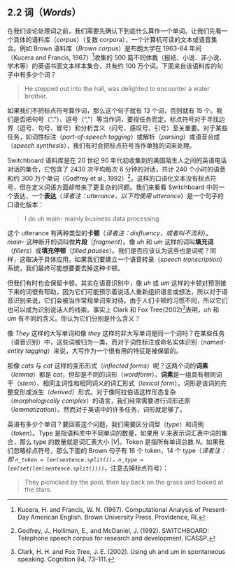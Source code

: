 ## 2.2 词（*Words*）

在我们谈论处理词之前，我们需要先确认下到底什么算作一个单词。让我们先看一个具体的语料库（*corpus*）（复数 corpora），一个计算机可读的文本或语音集合。例如 Brown 语料库（*Brown corpus*）是布朗大学在 1963-64 年间（Kucera and Francis, 1967）[^1]收集的 500 篇不同体裁（报纸、小说、非小说、学术等）的英语书面文本样本集合，共有约 100 万个词。下面来自该语料库的句子中有多少个词？

> He stepped out into the hall, was delighted to encounter a water brother.

如果我们不把标点符号算作词，那么这个句子就有 13 个词，否则就有 15 个。我们是否把句号（“.”）、逗号（“,”）等当作词，要视任务而定。标点符号对于寻找边界（逗号、句号、冒号）和分析含义（问号、感叹号、引号）至关重要。对于某些任务，如词性标注（*part-of-speech tagging*）或解析（*parsing*）或语音合成（*speech synthesis*），我们有时会把标点符号当作单独的词来处理。

Switchboard 语料库是在 20 世纪 90 年代初收集到的美国陌生人之间的英语电话对话的集合，它包含了 2430 次平均每次 6 分钟的对话，共计 240 个小时的语音和约 300 万个单词（Godfrey et al., 1992）[^2]。这样的口语化文本没有标点符号，但在定义词语方面却带来了更复杂的问题。我们来看看 Switchboard 中的一个表达，一个**表达**（*译者注：utterance，以下均使用 utterance*）是一个句子的口语化版本：

> I do uh main- mainly business data processing

这个 utterance 有两种类型的**卡顿**（*译者注：disfluency，或者叫不流利*）。*main-* 这种断开的词叫做**片段**（*fragment*）。像 *uh* 和 *um* 这样的词叫**填充词**（*fillers*）或**填充停顿**（*filled pauses*）。我们是否应该认为这些也是词呢？同样，这取决于具体应用。如果我们要建立一个语音转录（*speech transcription*）系统，我们最终可能想要要去掉这种卡顿。

但我们有时也会保留卡顿。其实在语音识别中，像 *uh* 或 *um* 这样的卡顿对预测接下来的词很有帮助，因为它们可能预示着说话人重新组织语言或想法，所以对于语音识别来说，它们会被当作常规单词来对待。由于人们卡顿的习惯不同，所以它们也可以成为识别说话人的线索。事实上 Clark 和 Fox Tree(2002)[^3]表明，*uh* 和 *um* 有不同的含义。你认为它们分别是什么含义？

像 *They* 这样的大写单词和像 *they* 这样的非大写单词是同一个词吗？在某些任务（语音识别）中，这些词被归为一类，而对于词性标注或命名实体识别（*named-entity tagging*）来说，大写作为一个很有用的特征是被保留的。

那像 *cats* 与 *cat* 这样的变形形式（*inflected forms*）呢？这两个词的**词素**（*lemma*）都是 *cat*，但却是不同的词形（*wordform*）。**词素**是一组具有相同词干（*stem*）、相同主词性和相同词义的词汇形式（*lexical form*）。词形是该词的完整变形或派生（*derived*）形式。对于像阿拉伯语这样形态复杂（*morphologically complex*）的语言，我们经常需要进行词形还原（*lemmatization*）。然而对于英语中的许多任务，词形就足够了。

英语有多少个单词？要回答这个问题，我们需要区分词型（*type*）和词例（*token*）。Type 是指语料库中不同单词的数量，如果用 $V$ 来表示词汇表中词的集合，那么 type 的数量就是词汇表大小 $|V|$。Token 是指所有单词总数 $N$。如果我们忽略标点符号，那么下面的 Brown 句子有 16 个 token，14 个 type（*译者注：即 `n_token = len(sentence.split())`，`n_type = len(set(len(sentence.split())))`*，注意去掉标点符号）：

> They picnicked by the pool, then lay back on the grass and looked at the stars.


[^1]: Kucera, H. and Francis, W. N. (1967). Computational Analysis of Present-Day American English. Brown University Press, Providence, RI.  
[^2]: Godfrey, J., Holliman, E., and McDaniel, J. (1992). SWITCHBOARD: Telephone speech corpus for research and development. ICASSP.  
[^3]: Clark, H. H. and Fox Tree, J. E. (2002). Using uh and um in spontaneous speaking. Cognition 84, 73–111.  
